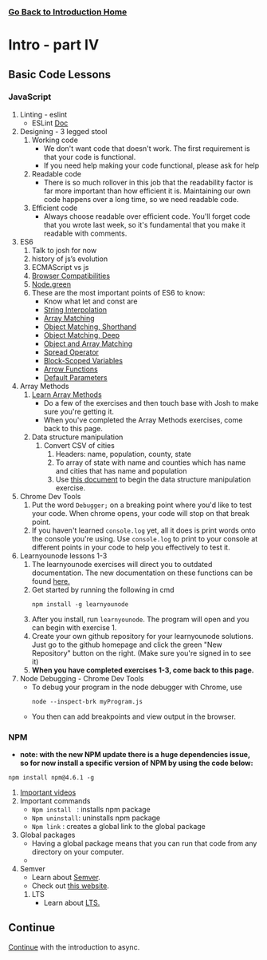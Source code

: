 ### [Go Back to Introduction Home](./)

# Intro - part IV

##  Basic Code Lessons
###  JavaScript
1.  Linting - eslint
    * ESLint [Doc](https://eslint.org/docs/user-guide/configuring)
2.  Designing - 3 legged stool
    1.  Working code
        * We don't want code that doesn't work. The first requirement is that your code is functional.
        * If you need help making your code functional, please ask for help
    2.  Readable code
        * There is so much rollover in this job that the readability factor is far more important than how efficient it is. Maintaining our own code happens over a long time, so we need readable code.
    3.  Efficient code
        * Always choose readable over efficient code. You'll forget code that you wrote last week, so it's fundamental that you make it readable with comments.
3.  ES6
    1.  Talk to josh for now
    2.  history of js’s evolution
    1.  ECMAScript vs js
    3.  [Browser Compatibilities](https://kangax.github.io/compat-table/es6/)
    4.  [Node.green](http://node.green/)
    5.  These are the most important points of ES6 to know:
        * Know what let and const are
        * [String Interpolation](http://es6-features.org/#StringInterpolation)
        * [Array Matching](http://es6-features.org/#ArrayMatching)
        * [Object Matching, Shorthand](http://es6-features.org/#ObjectMatchingShorthandNotation)
        * [Object Matching, Deep](http://es6-features.org/#ObjectMatchingDeepMatching)
        * [Object and Array Matching](http://es6-features.org/#ObjectAndArrayMatchingDefaultValues)
        * [Spread Operator](http://es6-features.org/#SpreadOperator)
        * [Block-Scoped Variables](http://es6-features.org/#BlockScopedVariables)
        * [Arrow Functions](http://es6-features.org/#ExpressionBodies)
        * [Default Parameters](http://es6-features.org/#ObjectAndArrayMatchingDefaultValues)
4.  Array Methods
    1.  [Learn Array Methods](https://github.com/byuitechops/Array-functions/blob/master/learn-arrays.markdown)
        * Do a few of the exercises and then touch base with Josh to make sure you're getting it.
        * When you've completed the Array Methods exercises, come back to this page.
    2.  Data structure manipulation
        1.  Convert CSV of cities
            1.  Headers: name, population, county, state
            2.  To array of state with name and counties which has name and cities that has name and population
            3. Use [this document](../Resources/instructions.md) to begin the data structure manipulation exercise. 
2.  Chrome Dev Tools
    1.  Put the word `Debugger;` on a breaking point where you'd like to test your code. When chrome opens, your code will stop on that break point.
    2.  If you haven't learned `console.log` yet, all it does is print words onto the console you're using. Use `console.log` to print to your console at different points in your code to help you effectively to test it.  
2.  Learnyounode lessons 1-3
    1.  The learnyounode exercises will direct you to outdated documentation. The new documentation on these functions can be found [here.](https://nodejs.org/api/synopsis.html)
    2. Get started by running the following in cmd
        ```  
        npm install -g learnyounode
        ```
    3. After you install, run `learnyounode`. The program will open and you can begin with exercise 1.
    4. Create your own github repository for your learnyounode solutions. Just go to the github homepage and click the green "New Repository" button on the right. (Make sure you're signed in to see it)
    4. **When you have completed exercises 1-3, come back to this page.**
3.  Node Debugging - Chrome Dev Tools
    * To debug your program in the node debugger with Chrome, use 
        ```
        node --inspect-brk myProgram.js
        ``` 
    * You then can add breakpoints and view output in the browser.
###  NPM
* **note: with the new NPM update there is a huge dependencies issue, so for now install a specific version of NPM by using the code below:**
```
npm install npm@4.6.1 -g
```
1.  [Important videos](https://docs.npmjs.com/getting-started/what-is-npm)
2.  Important commands
    *  `Npm install ` : installs npm package
    *  `Npm uninstall`: uninstalls npm package
    *  `Npm link` : creates a global link to the global package
3.  Global packages
    * Having a global package means that you can run that code from any directory on your computer. 
    * 
4.  Semver
    * Learn about [Semver](https://docs.npmjs.com/misc/semver).
    * Check out [this website](https://semver.org/).
    1.  LTS
        * Learn about [LTS.](https://nodejs.org/en/blog/release/v8.0.0/#long-term-support)
## Continue
[Continue](./intro2Async.md) with the introduction to async.
